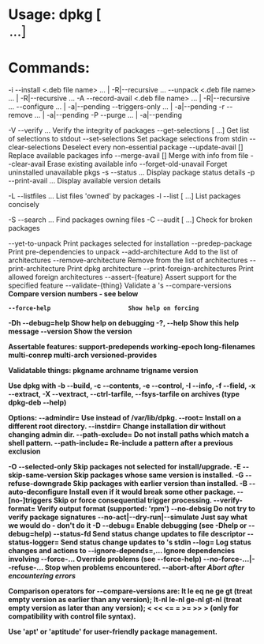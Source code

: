 




# Usage: dpkg [<option> ...] <command>

# Commands:

-i --install       <.deb file name> ... | -R|--recursive <directory> ...
   --unpack        <.deb file name> ... | -R|--recursive <directory> ...
-A --record-avail  <.deb file name> ... | -R|--recursive <directory> ...
   --configure     <package> ... | -a|--pending
   --triggers-only <package> ... | -a|--pending
-r --remove        <package> ... | -a|--pending
-P --purge         <package> ... | -a|--pending
  
-V --verify <package> ...        Verify the integrity of packages
   --get-selections [<pattern> ...] Get list of selections to stdout
   --set-selections                 Set package selections from stdin
   --clear-selections               Deselect every non-essential package
   --update-avail [<Packages-file>] Replace available packages info
   --merge-avail [<Packages-file>]  Merge with info from file
   --clear-avail                    Erase existing available info
   --forget-old-unavail             Forget uninstalled unavailable pkgs
-s --status <package> ...        Display package status details
-p --print-avail <package> ...   Display available version details

-L --listfiles <package> ...     List files 'owned' by packages
-l --list [<pattern> ...]        List packages concisely

-S --search <pattern> ...        Find packages owning files
-C --audit [<package> ...]       Check for broken packages

   --yet-to-unpack                  Print packages selected for installation
   --predep-package                 Print pre-dependencies to unpack
   --add-architecture <arch>        Add <arch> to the list of architectures
   --remove-architecture <arch>     Remove <arch> from the list of architectures
   --print-architecture             Print dpkg architecture
   --print-foreign-architectures    Print allowed foreign architectures
   --assert-{feature}               Assert support for the specified feature
   --validate-{thing} <string>      Validate a <thing>'s <string>
   --compare-versions <a> <op> <b>  Compare version numbers - see below
  
    --force-help                      Show help on forcing
-Dh --debug=help                      Show help on debugging
-?, --help                            Show this help message
    --version                         Show the version

Assertable features:
   support-predepends
   working-epoch
   long-filenames
   multi-conrep
   multi-arch
   versioned-provides

Validatable things:
   pkgname
   archname
   trigname
   version


Use dpkg with 
-b --build, 
-c --contents, 
-e --control, 
-I --info,
-f --field, 
-x --extract, 
-X --vextract, 
   --ctrl-tarfile, 
   --fsys-tarfile 
on archives (type dpkg-deb --help)


Options:
   --admindir=<directory>     Use <directory> instead of /var/lib/dpkg.
   --root=<directory>         Install on a different root directory.
   --instdir=<directory>      Change installation dir without changing admin dir.
   --path-exclude=<pattern>   Do not install paths which match a shell pattern.
   --path-include=<pattern>   Re-include a pattern after a previous exclusion

-O --selected-only         Skip packages not selected for install/upgrade.
-E --skip-same-version     Skip packages whose same version is installed.
-G --refuse-downgrade      Skip packages with earlier version than installed.
-B --auto-deconfigure      Install even if it would break some other package.
   --[no-]triggers            Skip or force consequential trigger processing.
   --verify-format=<format>          Verify output format (supported: 'rpm')
   --no-debsig                       Do not try to verify package signatures
   --no-act|--dry-run|--simulate     Just say what we would do - don't do it
-D --debug=<octal>                Enable debugging (see -Dhelp or --debug=help)
   --status-fd <n>            Send status change updates to file descriptor <n>
   --status-logger=<command>  Send status change updates to <command>'s stdin
   --log=<filename>           Log status changes and actions to <filename>
   --ignore-depends=<package>,...      Ignore dependencies involving <package>
   --force-...                         Override problems (see --force-help)
   --no-force-...|--refuse-...         Stop when problems encountered.
   --abort-after <n>                   *Abort after encountering <n> errors*

Comparison operators for --compare-versions are:
  lt le eq ne ge gt       (treat empty version as earlier than any version);
  lt-nl le-nl ge-nl gt-nl (treat empty version as later than any version);
  < << <= = >= >> >       (only for compatibility with control file syntax).

Use 'apt' or 'aptitude' for user-friendly package management.






